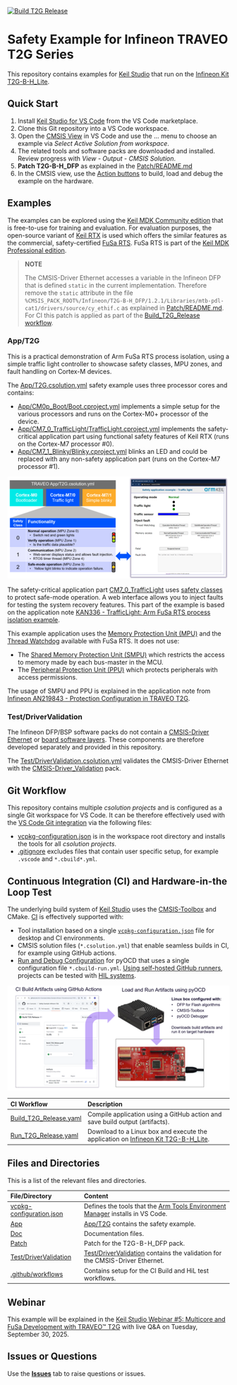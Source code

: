 [![Build T2G Release](https://img.shields.io/github/actions/workflow/status/Arm-Examples/Safety-Example-Infineon-T2G/Build_T2G_Release.yaml?logo=arm&logoColor=0091bd&label=Build%20T2G%20Release)](./.github/workflows/Build_T2G_Release.yaml)

# Safety Example for Infineon TRAVEO T2G Series

This repository contains examples for [Keil Studio](https://www.keil.arm.com/) that run on the [Infineon Kit T2G-B-H_Lite](https://www.keil.arm.com/packs/kit_t2g-b-h_lite_bsp-infineon).

## Quick Start

1. Install [Keil Studio for VS Code](https://marketplace.visualstudio.com/items?itemName=Arm.keil-studio-pack) from the VS Code marketplace.
2. Clone this Git repository into a VS Code workspace.
3. Open the [CMSIS View](https://mdk-packs.github.io/vscode-cmsis-solution-docs/userinterface.html#2-main-area-of-the-cmsis-view) in VS Code and use the ... menu to choose an example via *Select Active Solution from workspace*.
4. The related tools and software packs are downloaded and installed. Review progress with *View - Output - CMSIS Solution*.
5. **Patch T2G-B-H_DFP** as explained in the [Patch/README.md](./Patch/README.md)
6. In the CMSIS view, use the [Action buttons](https://github.com/ARM-software/vscode-cmsis-csolution?tab=readme-ov-file#action-buttons) to build, load and debug the example on the hardware.

## Examples

The examples can be explored using the [Keil MDK Community edition](https://www.keil.arm.com/keil-mdk/#mdk-v6-editions) that is free-to-use for training and evaluation. For evaluation purposes, the open-source variant of [Keil RTX](https://developer.arm.com/Tools%20and%20Software/Keil%20MDK/RTX5%20RTOS) is used which offers the similar features as the commercial, safety-certified [FuSa RTS](https://developer.arm.com/Tools%20and%20Software/Keil%20MDK/FuSa%20Run-Time%20System). FuSa RTS is part of the [Keil MDK Professional edition](https://www.keil.arm.com/keil-mdk/#mdk-v6-editions).

> **NOTE**
>
> The CMSIS-Driver Ethernet accesses a variable in the Infineon DFP that is defined `static` in the current implementation. Therefore remove the `static` attribute in the file `%CMSIS_PACK_ROOT%/Infineon/T2G-B-H_DFP/1.2.1/Libraries/mtb-pdl-cat1/drivers/source/cy_ethif.c` as explained in [Patch/README.md](./Patch/README.md). For CI this patch is applied as part of the [Build_T2G_Release workflow](./.github/workflows/Build_T2G_Release.yaml).
 
### App/T2G

This is a practical demonstration of Arm FuSa RTS process isolation, using a simple traffic light controller to showcase safety classes, MPU zones, and fault handling on Cortex-M devices.

The [App/T2G.csolution.yml](./App/T2G.csolution.yml) safety example uses three processor cores and contains:

- [App/CM0p_Boot/Boot.cproject.yml](./App/CM0p_Boot/Boot.cproject.yml) implements a simple setup for the various processors and runs on the Cortex-M0+ processor of the device.
- [App/CM7_0_TrafficLight/TrafficLight.cproject.yml](./App/CM7_0_TrafficLight/TrafficLight.cproject.yml) implements the safety-critical application part using functional safety features of Keil RTX (runs on the Cortex-M7 processor #0).
- [App/CM7_1_Blinky/Blinky.cproject.yml](./App/CM7_1_Blinky/Blinky.cproject.yml) blinks an LED and could be replaced with any non-safety application part (runs on the Cortex-M7 processor #1).

![App_T2G Safety Example](./Doc/App_T2G.png "App_T2G Safety Example")

The safety-critical application part [CM7_0_TrafficLight](./App/CM7_0_TrafficLight/TrafficLight.cproject.yml) uses [safety classes](https://arm-software.github.io/CMSIS_6/main/RTOS2/rtos_process_isolation_safety_class.html) to protect safe-mode operation. A web interface allows you to inject faults for testing the system recovery features. This part of the example is based on the application note [KAN336 - TrafficLight: Arm FuSa RTS process isolation example](https://developer.arm.com/documentation/kan336/latest).

This example application uses the [Memory Protection Unit (MPU)](https://arm-software.github.io/CMSIS_6/main/RTOS2/rtos_process_isolation_mpu.html) and the  [Thread Watchdog](https://arm-software.github.io/CMSIS_6/main/RTOS2/rtos_process_isolation_thread_wdt.html) available with FuSa RTS.
It does not use:

- The [Shared Memory Protection Unit (SMPU)](https://community.infineon.com/t5/Blogs/Understanding-Shared-Memory-Protection-Units/ba-p/713327) which restricts the access to memory made by each bus-master in the MCU. 
- The [Peripheral Protection Unit (PPU)](https://community.infineon.com/t5/Blogs/Understanding-Peripheral-Protection-Units/ba-p/822859) which protects peripherals with access permissions.

The usage of SMPU and PPU is explained in the application note from [Infineon AN219843 - Protection Configuration in TRAVEO T2G](https://www.infineon.com/gated/infineon-an219843---protection-configuration-in-traveo-tm-t2g-applicationnotes-en_32a66c38-76fc-478e-ba27-0fccba2b2976).

### Test/DriverValidation

The Infineon DFP/BSP software packs do not contain a [CMSIS-Driver Ethernet](https://arm-software.github.io/CMSIS_6/latest/Driver/group__eth__interface__gr.html) or [board software layers](https://open-cmsis-pack.github.io/cmsis-toolbox/ReferenceApplications/#board-layer). These components are therefore developed separately and provided in this repository.

The [Test/DriverValidation.csolution.yml](./Test/DriverValidation.csolution.yml) validates the CMSIS-Driver Ethernet with the [CMSIS-Driver_Validation](https://github.com/ARM-software/CMSIS-Driver_Validation) pack.

## Git Workflow

This repository contains multiple *csolution projects* and is configured as a single Git workspace for VS Code. It can be therefore effectively used with the [VS Code Git integration](https://code.visualstudio.com/docs/sourcecontrol/overview) via the following files:

- [vcpkg-configuration.json](./vcpkg-configuration.json) is in the workspace root directory and installs the tools for all *csolution projects*.
- [.gitignore](./.gitignore) excludes files that contain user specific setup, for example `.vscode` and `*.cbuild*.yml`.

## Continuous Integration (CI) and Hardware-in-the Loop Test

The underlying build system of [Keil Studio](https://www.keil.arm.com/) uses the [CMSIS-Toolbox](https://open-cmsis-pack.github.io/cmsis-toolbox/) and CMake. [CI](https://en.wikipedia.org/wiki/Continuous_integration) is effectively supported with:

- Tool installation based on a single [`vcpkg-configuration.json`](./vcpkg-configuration.json) file for desktop and CI environments.
- CMSIS solution files (`*.csolution.yml`) that enable seamless builds in CI, for example using GitHub actions.
- [Run and Debug Configuration](https://open-cmsis-pack.github.io/cmsis-toolbox/build-overview/#run-and-debug-configuration) for pyOCD that uses a single configuration file `*.cbuild-run.yml`. [Using self-hosted GitHub runners](./Doc/SelfHosted-Runner.md), projects can be tested with [HIL systems](https://en.wikipedia.org/wiki/Hardware-in-the-loop_simulation).

![CI and HiL Test](./Doc/CI_HIL.png "CI and HiL Test")

CI Workflow                              | Description
:----------------------------------------|:----------------------------------------------------------
[Build_T2G_Release.yaml](/.github/workflows/Build_T2G_Release.yaml) | Compile application using a GitHub action and save build output (artifacts).
[Run_T2G_Release.yaml](/.github/workflows/Run_T2G_Release.yaml)     | Download to a Linux box and execute the application on [Infineon Kit T2G-B-H_Lite](https://www.keil.arm.com/packs/kit_t2g-b-h_lite_bsp-infineon).


## Files and Directories

This is a list of the relevant files and directories.

File/Directory                            | Content
:-----------------------------------------|:---------------------------------------------------------
[vcpkg-configuration.json](./vcpkg-configuration.json) | Defines the tools that the [Arm Tools Environment Manager](https://marketplace.visualstudio.com/items?itemName=Arm.environment-manager) installs in VS Code.
[App](./App)                              | [App/T2G](#appt2g) contains the safety example.
[Doc](./Doc)                              | Documentation files.
[Patch](./Patch)                          | Patch for the T2G-B-H_DFP pack.
[Test/DriverValidation](./Test/DriverValidation)  | [Test/DriverValidation](#testcm7_0_dv_eth) contains the validation for the CMSIS-Driver Ethernet.
[.github/workflows](./.github/workflows)  | Contains setup for the CI Build and HiL test workflows.

## Webinar

This example will be explained in the [Keil Studio Webinar #5: Multicore and FuSa Development with TRAVEO™ T2G](https://www.arm.com/resources/webinar/keil-studio-session-5) with live Q&A on Tuesday, September 30, 2025.

## Issues or Questions

Use the [**Issues**](./issues) tab to raise questions or issues.
